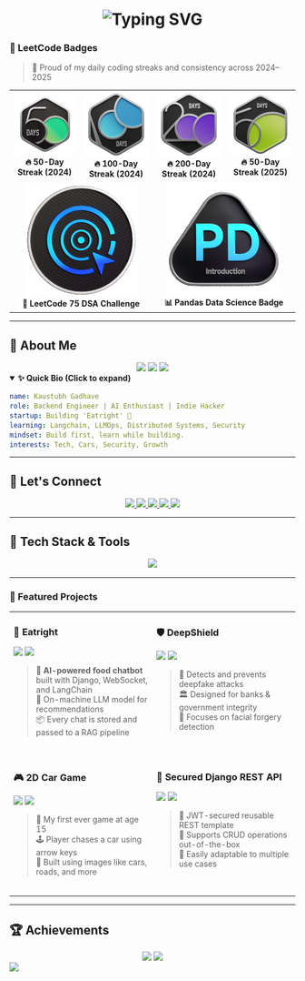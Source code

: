 <!-- 🌐 Modern 3D-Style GitHub README by Kaustubh Gadhave -->

<h1 align="center">
<img src="https://readme-typing-svg.herokuapp.com?font=Press+Start+2P&pause=1000&color=00F0FF&center=true&vCenter=true&width=800&lines=HEY+👋+I'M+KAUSTUBH+GADHAVE;BACKEND+%26+AI+ENGINEER;TECH+%7C+SECURITY+%7C+AI+%7C+STARTUPS+%7C+CARS" alt="Typing SVG" />

</h1>




### 🧠 LeetCode Badges  
> 📅 Proud of my daily coding streaks and consistency across 2024–2025

<div align="center">

<table>
  <tr>
    <td align="center">
      <img src="https://raw.githubusercontent.com/kaustubh-alt/kaustubh-alt/main/badges/2024-50.gif" width="150" autoplay/><br/>
      <b>🔥 50-Day Streak (2024)</b>
    </td>
    <td align="center">
      <img src="https://raw.githubusercontent.com/kaustubh-alt/kaustubh-alt/main/badges/2024-100-new.gif" width="150"/><br/>
      <b>🔥 100-Day Streak (2024)</b>
    </td>
    <td align="center">
      <img src="https://raw.githubusercontent.com/kaustubh-alt/kaustubh-alt/main/badges/2024-200.gif" width="150"/><br/>
      <b>🔥 200-Day Streak (2024)</b>
    </td>
    <td align="center">
      <img src="https://raw.githubusercontent.com/kaustubh-alt/kaustubh-alt/main/badges/2550.gif" width="150"/><br/>
      <b>🔥 50-Day Streak (2025)</b>
    </td>
  </tr>
  <tr>
    <td align="center" colspan="2">
      <img src="https://raw.githubusercontent.com/kaustubh-alt/kaustubh-alt/main/badges/LeetCode_75.gif" width="200"/><br/>
      <b>🏅 LeetCode 75 DSA Challenge</b>
    </td>
    <td align="center" colspan="2">
      <img src="https://raw.githubusercontent.com/kaustubh-alt/kaustubh-alt/main/badges/Introduction_to_Pandas.gif" width="200"/><br/>
      <b>📊 Pandas Data Science Badge</b>
    </td>
  </tr>
</table>

</div>


---

## 🧠 About Me
<div align="center">
  <img src="https://img.shields.io/badge/Backend%20Engineer-1f1f1f?style=for-the-badge&logo=python&logoColor=00F0FF" />
  <img src="https://img.shields.io/badge/AI%20Builder-1f1f1f?style=for-the-badge&logo=pytorch&logoColor=FF61E6" />
  <img src="https://img.shields.io/badge/Startup%20Enthusiast-1f1f1f?style=for-the-badge&logo=indie-hackers&logoColor=ffffff" />
</div>

<details open>
  <summary><strong>✨ Quick Bio (Click to expand)</strong></summary>

```yaml
name: Kaustubh Gadhave
role: Backend Engineer | AI Enthusiast | Indie Hacker
startup: Building 'Eatright' 🚀
learning: Langchain, LLMOps, Distributed Systems, Security
mindset: Build first, learn while building.
interests: Tech, Cars, Security, Growth
```
</details>

---

## 🔗 Let's Connect

<p align="center">
  <a href="https://linkedin.com/in/kaustubh-gadhave" target="_blank">
    <img src="https://img.shields.io/badge/LinkedIn-0A66C2?style=for-the-badge&logo=linkedin&logoColor=white" />
  </a>
  <a href="https://www.youtube.com/c/byte_overload" target="_blank">
    <img src="https://img.shields.io/badge/Youtube-FF0000?style=for-the-badge&logo=youtube&logoColor=white" />
  </a>
  <a href="https://leetcode.com/kaustubh_64" target="_blank">
    <img src="https://img.shields.io/badge/Leetcode-FFA116?style=for-the-badge&logo=leetcode&logoColor=black" />
  </a>
  <a href="https://www.hackerrank.com/kaustubh_backend" target="_blank">
    <img src="https://img.shields.io/badge/HackerRank-2EC866?style=for-the-badge&logo=hackerrank&logoColor=white" />
  </a>
  <a href="https://reddit.com/user/kaustubh-alt" target="_blank">
    <img src="https://img.shields.io/badge/Reddit-FF4500?style=for-the-badge&logo=reddit&logoColor=white" />
  </a>
</p>

---

## 🚀 Tech Stack & Tools

<p align="center">
  <img src="https://skillicons.dev/icons?i=python,django,flask,fastapi,postgres,redis,kafka,git,linux,gcp,aws,pytorch,js,html,css" />
</p>

---


### 🚀 Featured Projects

<table>
  <tr>
    <td width="50%" valign="top">
      
### 🧠 Eatright  
<img src="https://img.shields.io/badge/Django-092E20?style=for-the-badge&logo=django&logoColor=white"/>  
<img src="https://img.shields.io/badge/LangChain-1A1A1A?style=for-the-badge&logo=OpenAI&logoColor=white"/>  

> 💬 **AI-powered food chatbot** built with Django, WebSocket, and LangChain  
> 🧠 On-machine LLM model for recommendations  
> 📦 Every chat is stored and passed to a RAG pipeline  
<br>

  </td>
  <td width="50%" valign="top">
    
### 🛡️ DeepShield  
<img src="https://img.shields.io/badge/OpenCV-27338e?style=for-the-badge&logo=opencv&logoColor=white"/>  
<img src="https://img.shields.io/badge/Security-AI-critical-red?style=for-the-badge"/>  

> 🧪 Detects and prevents deepfake attacks  
> 🏛️ Designed for banks & government integrity  
> 🎯 Focuses on facial forgery detection  
<br>

  </td>
  </tr>

  <tr>
    <td width="50%" valign="top">
    
### 🎮 2D Car Game  
<img src="https://img.shields.io/badge/Pygame-1e1e1e?style=for-the-badge&logo=python&logoColor=white"/>  
<img src="https://img.shields.io/badge/Python-3776AB?style=for-the-badge&logo=python&logoColor=white"/>  

> 🚗 My first ever game at age 15  
> 🕹️ Player chases a car using arrow keys  
> 🧩 Built using images like cars, roads, and more  
<br>

  </td>
    <td width="50%" valign="top">
    
### 🔐 Secured Django REST API  
<img src="https://img.shields.io/badge/Django-REST-API-ffcc00?style=for-the-badge](https://img.shields.io/badge/Django%20REST%20Framework-092E20?style=for-the-badge&logo=django&logoColor=white"/>  
<img src="https://img.shields.io/badge/JWT-Secured-green?style=for-the-badge"/>  

> 🔐 JWT-secured reusable REST template  
> 🔁 Supports CRUD operations out-of-the-box  
> 💼 Easily adaptable to multiple use cases  
<br>

  </td>
  </tr>
</table>


---

## 🏆 Achievements

<div align="center">

<img src="https://img.shields.io/badge/Solved%20400%2B%20Problems-FFD700?style=for-the-badge&logo=leetcode&logoColor=black" />
<img src="https://img.shields.io/badge/2×%20Hackathon%20Finalist-FF69B4?style=for-the-badge&logo=devpost&logoColor=white" />

</div>

<img src="https://komarev.com/ghpvc/?username=kaustubh-alt&label=Profile+Views&color=00ffc8&style=flat-rounded" />

